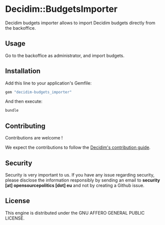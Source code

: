 # Decidim::BudgetsImporter

Decidim budgets importer allows to import Decidim budgets directly from the backoffice.

## Usage

Go to the backoffice as administrator, and import budgets.

## Installation

Add this line to your application's Gemfile:

```ruby
gem "decidim-budgets_importer"
```

And then execute:

```bash
bundle
```

## Contributing

Contributions are welcome !

We expect the contributions to follow the [Decidim's contribution guide](https://github.com/decidim/decidim/blob/develop/CONTRIBUTING.adoc).

## Security

Security is very important to us. If you have any issue regarding security, please disclose the information responsibly by sending an email to __security [at] opensourcepolitics [dot] eu__ and not by creating a Github issue.

## License

This engine is distributed under the GNU AFFERO GENERAL PUBLIC LICENSE.
